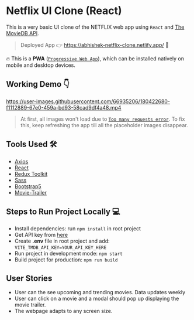 # Netflix UI Clone (React)

This is a very basic UI clone of the NETFLIX web app using `React` and [The MovieDB API](https://www.themoviedb.org/documentation/api). 

> Deployed App 👉 <https://abhishek-netflix-clone.netlify.app/> 🚀

🔥 This is a **PWA** ([`Progressive Web App`](https://medium.com/swlh/converting-existing-react-app-to-pwa-3c7e4e773db3)), which can be installed natively on mobile and desktop devices.

## Working Demo 👇

https://user-images.githubusercontent.com/66935206/180422680-f1112889-67e0-459a-bd93-58cad9df4a48.mp4
> At first, all images won't load due to [`Too many requests error`](https://developer.mozilla.org/en-US/docs/Web/HTTP/Status/429). To fix this, keep refreshing the app till all the placeholder images disappear.

## Tools Used 🛠️

- [Axios](https://www.npmjs.com/package/axios)
- [React](https://reactjs.org/) 
- [Redux Toolkit](https://redux.js.org/tutorials/quick-start)
- [Sass](https://sass-lang.com/) 
- [Bootstrap5](https://getbootstrap.com/)
- [Movie-Trailer](https://www.npmjs.com/package/movie-trailer) 

## Steps to Run Project Locally 💻

- Install dependencies: run `npm install` in root project
- Get API key from [here](https://www.themoviedb.org/documentation/api)
- Create **.env** file in root project and add: `VITE_TMDB_API_KEY=YOUR_API_KEY_HERE`
- Run project in development mode: `npm start`
- Build project for production: `npm run build`

## User Stories

- User can the see upcoming and trending movies. Data updates weekly
- User can click on a movie and a modal should pop up displaying the movie trailer.
- The webpage adapts to any screen size.

